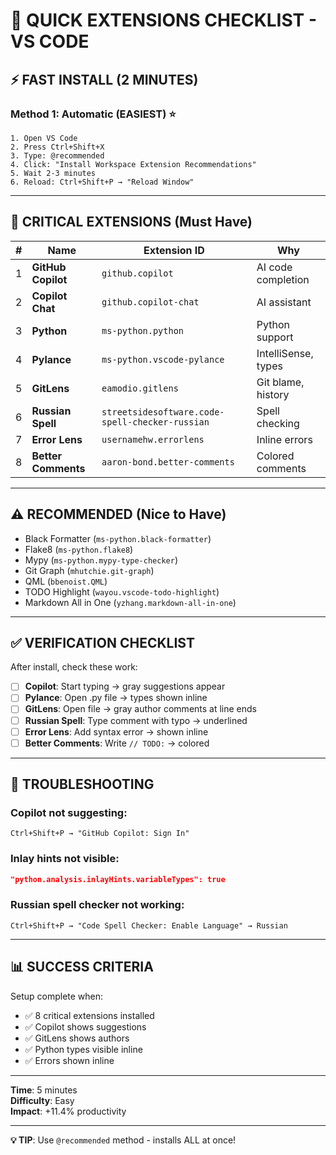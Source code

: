 # 🎯 QUICK EXTENSIONS CHECKLIST - VS CODE

## ⚡ FAST INSTALL (2 MINUTES)

### Method 1: Automatic (EASIEST) ⭐
```
1. Open VS Code
2. Press Ctrl+Shift+X
3. Type: @recommended
4. Click: "Install Workspace Extension Recommendations"
5. Wait 2-3 minutes
6. Reload: Ctrl+Shift+P → "Reload Window"
```

---

## 🔴 CRITICAL EXTENSIONS (Must Have)

| # | Name | Extension ID | Why |
|---|------|--------------|-----|
| 1 | **GitHub Copilot** | `github.copilot` | AI code completion |
| 2 | **Copilot Chat** | `github.copilot-chat` | AI assistant |
| 3 | **Python** | `ms-python.python` | Python support |
| 4 | **Pylance** | `ms-python.vscode-pylance` | IntelliSense, types |
| 5 | **GitLens** | `eamodio.gitlens` | Git blame, history |
| 6 | **Russian Spell** | `streetsidesoftware.code-spell-checker-russian` | Spell checking |
| 7 | **Error Lens** | `usernamehw.errorlens` | Inline errors |
| 8 | **Better Comments** | `aaron-bond.better-comments` | Colored comments |

---

## ⚠️ RECOMMENDED (Nice to Have)

- Black Formatter (`ms-python.black-formatter`)
- Flake8 (`ms-python.flake8`)
- Mypy (`ms-python.mypy-type-checker`)
- Git Graph (`mhutchie.git-graph`)
- QML (`bbenoist.QML`)
- TODO Highlight (`wayou.vscode-todo-highlight`)
- Markdown All in One (`yzhang.markdown-all-in-one`)

---

## ✅ VERIFICATION CHECKLIST

After install, check these work:

- [ ] **Copilot**: Start typing → gray suggestions appear
- [ ] **Pylance**: Open .py file → types shown inline
- [ ] **GitLens**: Open file → gray author comments at line ends
- [ ] **Russian Spell**: Type comment with typo → underlined
- [ ] **Error Lens**: Add syntax error → shown inline
- [ ] **Better Comments**: Write `// TODO:` → colored

---

## 🔧 TROUBLESHOOTING

### Copilot not suggesting:
```
Ctrl+Shift+P → "GitHub Copilot: Sign In"
```

### Inlay hints not visible:
```json
"python.analysis.inlayHints.variableTypes": true
```

### Russian spell checker not working:
```
Ctrl+Shift+P → "Code Spell Checker: Enable Language" → Russian
```

---

## 📊 SUCCESS CRITERIA

Setup complete when:
- ✅ 8 critical extensions installed
- ✅ Copilot shows suggestions
- ✅ GitLens shows authors
- ✅ Python types visible inline
- ✅ Errors shown inline

---

**Time**: 5 minutes  
**Difficulty**: Easy  
**Impact**: +11.4% productivity

---

**💡 TIP**: Use `@recommended` method - installs ALL at once!
